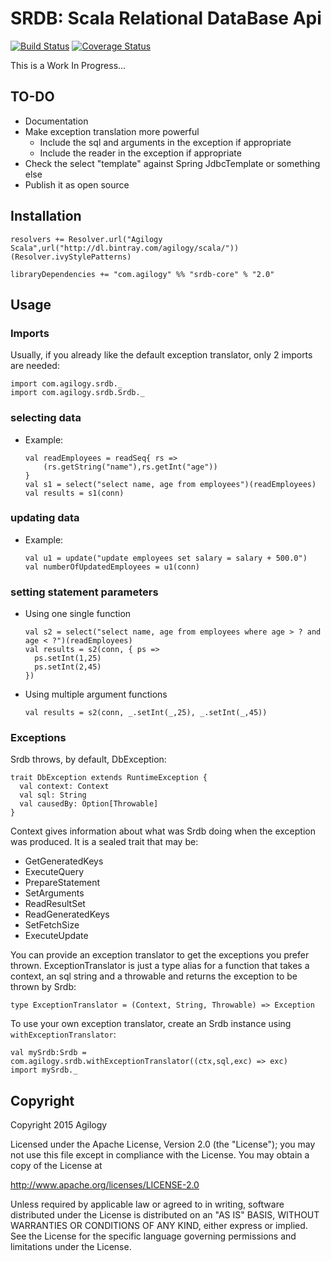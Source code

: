 # SRDB: Scala Relational DataBase Api

[![Build Status](https://travis-ci.org/agilogy/srdb-core.svg?branch=master)](https://travis-ci.org/agilogy/srdb-core)
[![Coverage Status](https://coveralls.io/repos/agilogy/srdb-core/badge.svg)](https://coveralls.io/r/agilogy/srdb-core)

This is a Work In Progress...

## TO-DO
- Documentation
- Make exception translation more powerful
    - Include the sql and arguments in the exception if appropriate
    - Include the reader in the exception if appropriate
- Check the select "template" against Spring JdbcTemplate or something else
- Publish it as open source

## Installation

```
resolvers += Resolver.url("Agilogy Scala",url("http://dl.bintray.com/agilogy/scala/"))(Resolver.ivyStylePatterns)

libraryDependencies += "com.agilogy" %% "srdb-core" % "2.0"
```

## Usage

### Imports

Usually, if you already like the default exception translator, only 2 imports are needed:

```
import com.agilogy.srdb._
import com.agilogy.srdb.Srdb._
```

### selecting data

- Example:

	```
	val readEmployees = readSeq{ rs =>
		(rs.getString("name"),rs.getInt("age"))
	}
	val s1 = select("select name, age from employees")(readEmployees)
	val results = s1(conn)
	```

### updating data

- Example:

	```
	val u1 = update("update employees set salary = salary + 500.0")
	val numberOfUpdatedEmployees = u1(conn)
	```

### setting statement parameters

- Using one single function

	```
	val s2 = select("select name, age from employees where age > ? and age < ?")(readEmployees)
	val results = s2(conn, { ps =>
	  ps.setInt(1,25)
	  ps.setInt(2,45)
	})
	```

- Using multiple argument functions

	```
	val results = s2(conn, _.setInt(_,25), _.setInt(_,45))
	```

### Exceptions

Srdb throws, by default, DbException:

```
trait DbException extends RuntimeException {
  val context: Context
  val sql: String
  val causedBy: Option[Throwable]
}

```

Context gives information about what was Srdb doing when the exception was produced. It is a sealed trait that may be:

- GetGeneratedKeys
- ExecuteQuery
- PrepareStatement
- SetArguments
- ReadResultSet
- ReadGeneratedKeys
- SetFetchSize
- ExecuteUpdate

You can provide an exception translator to get the exceptions you prefer thrown. ExceptionTranslator is just a type alias for a function that takes a context, an sql string and a throwable and returns the exception to be thrown by Srdb:

```
type ExceptionTranslator = (Context, String, Throwable) => Exception
```

To use your own exception translator, create an Srdb instance using `withExceptionTranslator`:

```
val mySrdb:Srdb = com.agilogy.srdb.withExceptionTranslator((ctx,sql,exc) => exc)
import mySrdb._
```

## Copyright

Copyright 2015 Agilogy

Licensed under the Apache License, Version 2.0 (the "License"); you may not use this file except in compliance with the 
License. You may obtain a copy of the License at

http://www.apache.org/licenses/LICENSE-2.0

Unless required by applicable law or agreed to in writing, software distributed under the License is distributed on an 
"AS IS" BASIS, WITHOUT WARRANTIES OR CONDITIONS OF ANY KIND, either express or implied. See the License for the specific 
language governing permissions and limitations under the License.